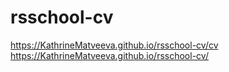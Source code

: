 # rsschool-cv

https://KathrineMatveeva.github.io/rsschool-cv/cv
https://KathrineMatveeva.github.io/rsschool-cv/
